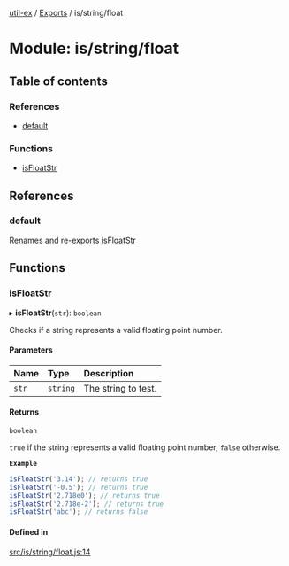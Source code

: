 [util-ex](../README.md) / [Exports](../modules.md) / is/string/float

# Module: is/string/float

## Table of contents

### References

- [default](is_string_float.md#default)

### Functions

- [isFloatStr](is_string_float.md#isfloatstr)

## References

### default

Renames and re-exports [isFloatStr](is_string_float.md#isfloatstr)

## Functions

### isFloatStr

▸ **isFloatStr**(`str`): `boolean`

Checks if a string represents a valid floating point number.

#### Parameters

| Name | Type | Description |
| :------ | :------ | :------ |
| `str` | `string` | The string to test. |

#### Returns

`boolean`

`true` if the string represents a valid floating point number, `false` otherwise.

**`Example`**

```ts
isFloatStr('3.14'); // returns true
isFloatStr('-0.5'); // returns true
isFloatStr('2.718e0'); // returns true
isFloatStr('2.718e-2'); // returns true
isFloatStr('abc'); // returns false
```

#### Defined in

[src/is/string/float.js:14](https://github.com/snowyu/util-ex.js/blob/6dff38f/src/is/string/float.js#L14)
